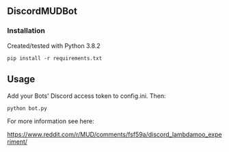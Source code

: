 ## DiscordMUDBot

### Installation

Created/tested with Python 3.8.2

`pip install -r requirements.txt`

## Usage

Add your Bots' Discord access token to config.ini. Then:

`python bot.py`

For more information see here:

https://www.reddit.com/r/MUD/comments/fsf59a/discord_lambdamoo_experiment/
